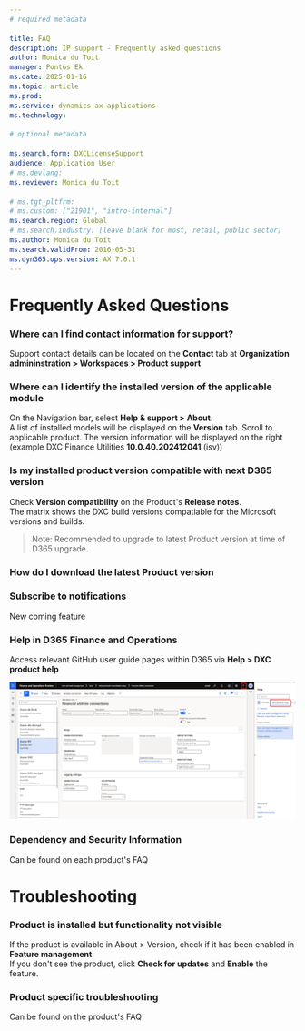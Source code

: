 ```yaml
---
# required metadata

title: FAQ
description: IP support - Frequently asked questions 
author: Monica du Toit
manager: Pontus Ek
ms.date: 2025-01-16
ms.topic: article
ms.prod: 
ms.service: dynamics-ax-applications
ms.technology: 

# optional metadata

ms.search.form: DXCLicenseSupport
audience: Application User
# ms.devlang: 
ms.reviewer: Monica du Toit

# ms.tgt_pltfrm: 
# ms.custom: ["21901", "intro-internal"]
ms.search.region: Global
# ms.search.industry: [leave blank for most, retail, public sector]
ms.author: Monica du Toit
ms.search.validFrom: 2016-05-31
ms.dyn365.ops.version: AX 7.0.1
---
```


# 	Frequently Asked Questions

### Where can I find contact information for support?
   
Support contact details can be located on the **Contact** tab at **Organization admininstration > Workspaces > Product support**
  
### Where can I identify the installed version of the applicable module

On the Navigation bar, select **Help & support > About**. <br>
A list of installed models will be displayed on the **Version** tab.  Scroll to applicable product. The version information will be displayed on the right (example DXC Finance Utilities **10.0.40.202412041** (isv))

### Is my installed product version compatible with next D365 version

Check **Version compatibility** on the Product's **Release notes**. <br> 
The matrix shows the DXC build versions compatiable for the Microsoft versions and builds.

> Note: Recommended to upgrade to latest Product version at time of D365 upgrade.

### How do I download the latest Product version



### Subscribe to notifications

New coming feature

### Help in D365 Finance and Operations

Access relevant GitHub user guide pages within D365 via **Help > DXC product help** <br>

![Help](IMAGES/Help.png "Help")

### Dependency and Security Information

Can be found on each product's FAQ


# 	Troubleshooting

###   Product is installed but functionality not visible
If the product is available in About > Version, check if it has been enabled in **Feature management**. <br>
If you don't see the product, click **Check for updates** and **Enable** the feature. <br>

### Product specific troubleshooting

Can be found on the product's FAQ

